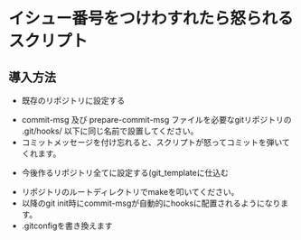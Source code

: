 イシュー番号をつけわすれたら怒られるスクリプト
======================

## 導入方法

* 既存のリポジトリに設定する
 - commit-msg 及び prepare-commit-msg ファイルを必要なgitリポジトリの .git/hooks/ 以下に同じ名前で設置してください。
 - コミットメッセージを付け忘れると、スクリプトが怒ってコミットを弾いてくれます。

* 今後作るリポジトリ全てに設定する(git_templateに仕込む
 - リポジトリのルートディレクトリでmakeを叩いてください。
 - 以降のgit init時にcommit-msgが自動的にhooksに配置されるようになります。
 - .gitconfigを書き換えます
